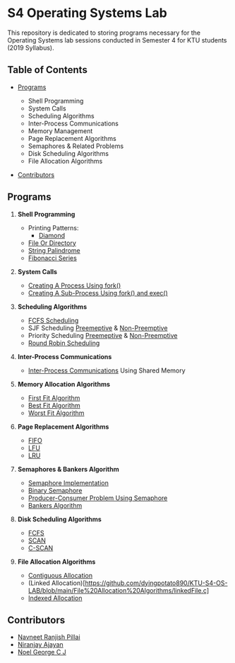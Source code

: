 # S4 Operating Systems Lab

This repository is dedicated to storing programs necessary for the Operating Systems lab sessions conducted in Semester 4 for KTU students (2019 Syllabus).

## Table of Contents

- [Programs](#programs)
  
   - Shell Programming
   - System Calls
   - Scheduling Algorithms
   - Inter-Process Communications
   - Memory Management
   - Page Replacement Algorithms
   - Semaphores & Related Problems
   - Disk Scheduling Algorithms
   - File Allocation Algorithms
- [Contributors](#contributors)

## Programs

1. **Shell Programming**
   - Printing Patterns:
      - [Diamond](https://github.com/dyingpotato890/KTU-S4-OS-LAB/blob/main/Shell%20Programming/diamond.sh)
   - [File Or Directory](https://github.com/dyingpotato890/KTU-S4-OS-LAB/blob/main/Shell%20Programming/file.sh)
   - [String Palindrome](https://github.com/dyingpotato890/KTU-S4-OS-LAB/blob/main/Shell%20Programming/palindrome.sh)
   - [Fibonacci Series](https://github.com/dyingpotato890/KTU-S4-OS-LAB/blob/main/Shell%20Programming/fibonacci.sh)
  
2. **System Calls**
   - [Creating A Process Using fork()](https://github.com/dyingpotato890/KTU-S4-OS-LAB/blob/main/System%20Calls/fork.c)
   - [Creating A Sub-Process Using fork() and exec()](https://github.com/dyingpotato890/KTU-S4-OS-LAB/blob/main/System%20Calls/forkExec.c)
   
4. **Scheduling Algorithms**
   - [FCFS Scheduling](https://github.com/dyingpotato890/KTU-S4-OS-LAB/blob/main/Scheduling%20Algorithms/FCFS.c)
   - SJF Scheduling [Preemeptive](https://github.com/dyingpotato890/KTU-S4-OS-LAB/blob/main/Scheduling%20Algorithms/sjfP.c) & [Non-Preemptive](https://github.com/dyingpotato890/KTU-S4-OS-LAB/blob/main/Scheduling%20Algorithms/sjfNP.c)
   - Priority Scheduling [Preemeptive](https://github.com/dyingpotato890/KTU-S4-OS-LAB/blob/main/Scheduling%20Algorithms/prioritySchedulingP.c) & [Non-Preemptive](https://github.com/dyingpotato890/KTU-S4-OS-LAB/blob/main/Scheduling%20Algorithms/prioritySchedulingNP.c)
   - [Round Robin Scheduling](https://github.com/dyingpotato890/KTU-S4-OS-LAB/blob/main/CPU%20Scheduling/RoundRobin.c)

3. **Inter-Process Communications**
   - [Inter-Process Communications](https://github.com/dyingpotato890/KTU-S4-OS-LAB/blob/main/Inter-Process%20Communications/IPC.c) Using Shared Memory 

4. **Memory Allocation Algorithms**
   - [First Fit Algorithm](https://github.com/dyingpotato890/KTU-S4-OS-LAB/blob/main/Memory%20Allocation%20Algorithms/firstFit.c)
   - [Best Fit Algorithm](https://github.com/dyingpotato890/KTU-S4-OS-LAB/blob/main/Memory%20Allocation%20Algorithms/bestFit.c)
   - [Worst Fit Algorithm](https://github.com/dyingpotato890/KTU-S4-OS-LAB/blob/main/Memory%20Allocation%20Algorithms/worstFit.c)
   
5. **Page Replacement Algorithms**
   - [FIFO](https://github.com/dyingpotato890/KTU-S4-OS-LAB/blob/main/Page%20Replacement%20Algorithms/FIFO.c)
   - [LFU](https://github.com/dyingpotato890/KTU-S4-OS-LAB/blob/main/Page%20Replacement%20Algorithms/LFU.c)
   - [LRU](https://github.com/dyingpotato890/KTU-S4-OS-LAB/blob/main/Page%20Replacement%20Algorithms/LRU.c)

7. **Semaphores & Bankers Algorithm**
   - [Semaphore Implementation](https://github.com/dyingpotato890/KTU-S4-OS-LAB/blob/main/Semaphores%20%26%20Bankers%20Algorithm/semaphore.c)
   - [Binary Semaphore](https://github.com/dyingpotato890/KTU-S4-OS-LAB/blob/main/Semaphores%20%26%20Bankers%20Algorithm/binarySemaphore.c)
   - [Producer-Consumer Problem Using Semaphore](https://github.com/dyingpotato890/KTU-S4-OS-LAB/blob/main/Semaphores%20%26%20Bankers%20Algorithm/producerConsumer.c)
   - [Bankers Algorithm](https://github.com/dyingpotato890/KTU-S4-OS-LAB/blob/main/Semaphores%20%26%20Bankers%20Algorithm/BankersAlgorithm.c)
   
8. **Disk Scheduling Algorithms**
   - [FCFS](https://github.com/dyingpotato890/KTU-S4-OS-LAB/blob/main/Disk%20Scheduling%20Algorithms/FCFS.c)
   - [SCAN](https://github.com/dyingpotato890/KTU-S4-OS-LAB/blob/main/Disk%20Scheduling%20Algorithms/SCAN.c)
   - [C-SCAN](https://github.com/dyingpotato890/KTU-S4-OS-LAB/blob/main/Disk%20Scheduling%20Algorithms/CSCAN.c)
   
9. **File Allocation Algorithms**
   - [Contiguous Allocation](https://github.com/dyingpotato890/KTU-S4-OS-LAB/blob/main/File%20Allocation%20Algorithms/contiguousFile.c)
   - (Linked Allocation)[https://github.com/dyingpotato890/KTU-S4-OS-LAB/blob/main/File%20Allocation%20Algorithms/linkedFile.c]
   - [Indexed Allocation](https://github.com/dyingpotato890/KTU-S4-OS-LAB/blob/main/File%20Allocation%20Algorithms/indexedFile.c)

## Contributors

- [Navneet Ranjish Pillai](https://github.com/Lionel-Logan)
- [Niranjay Ajayan](https://github.com/dyingpotato890)
- [Noel George C J](https://github.com/noelg-cj)
